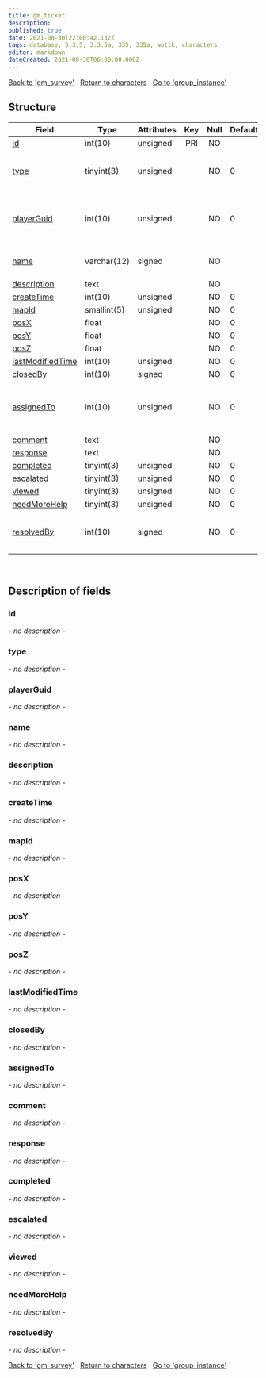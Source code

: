 ```yaml
---
title: gm_ticket
description: 
published: true
date: 2021-08-30T22:00:42.132Z
tags: database, 3.3.5, 3.3.5a, 335, 335a, wotlk, characters
editor: markdown
dateCreated: 2021-08-30T06:00:00.000Z
---
```


<a href="https://trinitycore.info/de/database/335/characters/gm_survey" class="mt-5 v-btn v-btn--depressed v-btn--flat v-btn--outlined theme--light v-size--default darkblue--text text--lighten-3"><span class="v-btn__content"><i aria-hidden="true" class="v-icon notranslate v-icon--left mdi mdi-arrow-left theme--light"></i><span>Back to 'gm_survey'</span></span></a>&nbsp;&nbsp;&nbsp;<a href="https://trinitycore.info/de/database/335/characters/home" class="mt-5 v-btn v-btn--depressed v-btn--flat v-btn--outlined theme--light v-size--default darkblue--text text--lighten-3"><span class="v-btn__content"><i aria-hidden="true" class="v-icon notranslate v-icon--left mdi mdi-home-outline theme--light"></i><span>Return to characters</span></span></a>&nbsp;&nbsp;&nbsp;<a href="https://trinitycore.info/de/database/335/characters/group_instance" class="mt-5 v-btn v-btn--depressed v-btn--flat v-btn--outlined theme--light v-size--default darkblue--text text--lighten-3"><span class="v-btn__content"><span>Go to 'group_instance'</span><i aria-hidden="true" class="v-icon notranslate v-icon--right mdi mdi-arrow-right theme--light"></i></span></a>

## Structure

| Field | Type | Attributes | Key | Null | Default | Extra | Comment |
| --- | --- | --- | :---: | :---: | --- | --- | --- |
| [id](#id) | int(10) | unsigned | PRI | NO |  | auto_increment |  |
| [type](#type) | tinyint(3) | unsigned |  | NO | 0 |  | 0 open, 1 closed, 2 character deleted |
| [playerGuid](#playerguid) | int(10) | unsigned |  | NO | 0 |  | Global Unique Identifier of ticket creator |
| [name](#name) | varchar(12) | signed |  | NO |  |  | Name of ticket creator |
| [description](#description) | text |  |  | NO |  |  |  |
| [createTime](#createtime) | int(10) | unsigned |  | NO | 0 |  |  |
| [mapId](#mapid) | smallint(5) | unsigned |  | NO | 0 |  |  |
| [posX](#posx) | float |  |  | NO | 0 |  |  |
| [posY](#posy) | float |  |  | NO | 0 |  |  |
| [posZ](#posz) | float |  |  | NO | 0 |  |  |
| [lastModifiedTime](#lastmodifiedtime) | int(10) | unsigned |  | NO | 0 |  |  |
| [closedBy](#closedby) | int(10) | signed |  | NO | 0 |  |  |
| [assignedTo](#assignedto) | int(10) | unsigned |  | NO | 0 |  | GUID of admin to whom ticket is assigned |
| [comment](#comment) | text |  |  | NO |  |  |  |
| [response](#response) | text |  |  | NO |  |  |  |
| [completed](#completed) | tinyint(3) | unsigned |  | NO | 0 |  |  |
| [escalated](#escalated) | tinyint(3) | unsigned |  | NO | 0 |  |  |
| [viewed](#viewed) | tinyint(3) | unsigned |  | NO | 0 |  |  |
| [needMoreHelp](#needmorehelp) | tinyint(3) | unsigned |  | NO | 0 |  |  |
| [resolvedBy](#resolvedby) | int(10) | signed |  | NO | 0 |  | GUID of GM who resolved the ticket |
&nbsp;
## Description of fields

### id
*- no description -*
&nbsp;

### type
*- no description -*
&nbsp;

### playerGuid
*- no description -*
&nbsp;

### name
*- no description -*
&nbsp;

### description
*- no description -*
&nbsp;

### createTime
*- no description -*
&nbsp;

### mapId
*- no description -*
&nbsp;

### posX
*- no description -*
&nbsp;

### posY
*- no description -*
&nbsp;

### posZ
*- no description -*
&nbsp;

### lastModifiedTime
*- no description -*
&nbsp;

### closedBy
*- no description -*
&nbsp;

### assignedTo
*- no description -*
&nbsp;

### comment
*- no description -*
&nbsp;

### response
*- no description -*
&nbsp;

### completed
*- no description -*
&nbsp;

### escalated
*- no description -*
&nbsp;

### viewed
*- no description -*
&nbsp;

### needMoreHelp
*- no description -*
&nbsp;

### resolvedBy
*- no description -*
&nbsp;

<a href="https://trinitycore.info/de/database/335/characters/gm_survey" class="mt-5 v-btn v-btn--depressed v-btn--flat v-btn--outlined theme--light v-size--default darkblue--text text--lighten-3"><span class="v-btn__content"><i aria-hidden="true" class="v-icon notranslate v-icon--left mdi mdi-arrow-left theme--light"></i><span>Back to 'gm_survey'</span></span></a>&nbsp;&nbsp;&nbsp;<a href="https://trinitycore.info/de/database/335/characters/home" class="mt-5 v-btn v-btn--depressed v-btn--flat v-btn--outlined theme--light v-size--default darkblue--text text--lighten-3"><span class="v-btn__content"><i aria-hidden="true" class="v-icon notranslate v-icon--left mdi mdi-home-outline theme--light"></i><span>Return to characters</span></span></a>&nbsp;&nbsp;&nbsp;<a href="https://trinitycore.info/de/database/335/characters/group_instance" class="mt-5 v-btn v-btn--depressed v-btn--flat v-btn--outlined theme--light v-size--default darkblue--text text--lighten-3"><span class="v-btn__content"><span>Go to 'group_instance'</span><i aria-hidden="true" class="v-icon notranslate v-icon--right mdi mdi-arrow-right theme--light"></i></span></a>

